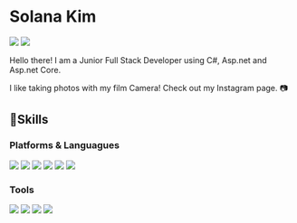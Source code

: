 # Solana Kim

<!-- About me -->
<p>
<a href="https://www.linkedin.com/in/Solanakim/" target="_blank"><img src="https://img.shields.io/badge/Linkedin-0A66C2?style=flat-square&logo=Linkedin&logoColor=white"/></a>
<a href="https://www.instagram.com/myanalogstory_/" target="_blank"><img src="https://img.shields.io/badge/Instagram-E4405F?style=flat-square&logo=Instagram&logoColor=white"/></a>
</P>

<p>
Hello there! I am a Junior Full Stack Developer using C#, Asp.net and Asp.net Core.

I like taking photos with my film Camera! Check out my Instagram page. 📷
</p>

## 💪Skills

### Platforms & Languagues 

<p>
<img src="https://img.shields.io/badge/C Sharp-239120?style=flat-square&logo=C Sharp&logoColor=white"/>
<img src="https://img.shields.io/badge/JavaScript-F7DF1E?style=flat-square&logo=Javascript&logoColor=white"/>
<img src="https://img.shields.io/badge/Blazor-512BD4?style=flat-square&logo=Blazor&logoColor=white"/>
<img src="https://img.shields.io/badge/MSSQL-CC2927?style=flat-square&logo=Microsoft SQL Server&logoColor=white"/>
<img src="https://img.shields.io/badge/React-61DAFB?style=flat-square&logo=React&logoColor=black"/>
<img src="https://img.shields.io/badge/Node.js-339933?style=flat-square&logo=Node.js&logoColor=white"/

</p>

### Tools

<p>
<img src="https://img.shields.io/badge/Azure DevOps-0078D7?style=flat-square&logo=Azure DevOps&logoColor=white"/>
<img src="https://img.shields.io/badge/Visual Studio-5C2D91?style=flat-square&logo=Visual Studio&logoColor=white"/>
<img src="https://img.shields.io/badge/Visual Studio Code-007ACC?style=flat-square&logo=Visual Studio Code&logoColor=white"/>
<img src="https://img.shields.io/badge/Git-F05032?style=flat-square&logo=Git&logoColor=white"/>
</p>

